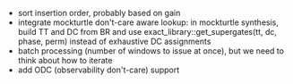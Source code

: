  - sort insertion order, probably based on gain
 - integrate mockturtle don't-care aware lookup: in mockturtle synthesis, build TT and DC from BR and use exact_library::get_supergates(tt, dc, phase, perm) instead of exhaustive DC assignments
 - batch processing (number of windows to issue at once), but we need to think about how to iterate
 - add ODC (observability don't-care) support

